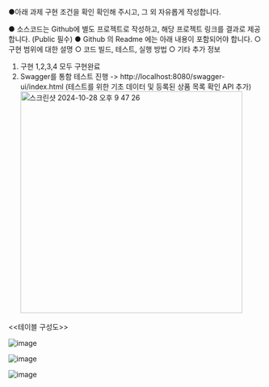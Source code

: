 ●아래 과제 구현 조건을 확인 확인해 주시고, 그 외 자유롭게 작성합니다.

● 소스코드는 Github에 별도 프로젝트로 작성하고, 해당 프로젝트 링크를 결과로 제공 합니다. (Public 필수)
● Github 의 Readme 에는 아래 내용이 포함되어야 합니다.
○ 구현 범위에 대한 설명
○ 코드 빌드, 테스트, 실행 방법
○ 기타 추가 정보

1. 구현 1,2,3,4 모두 구현완료
2. Swagger를 통함 테스트 진행
-> http://localhost:8080/swagger-ui/index.html
   (테스트를 위한 기초 데이터 및 등록된 상품 목록 확인 API 추가)
   <img width="439" alt="스크린샷 2024-10-28 오후 9 47 26" src="https://github.com/user-attachments/assets/a31d16bd-a76d-4db8-8976-6aec27edda1d">


<<테이블 구성도>>

![image](https://github.com/user-attachments/assets/47238af7-6089-40a0-81a6-e1e8ca39e8df)

![image](https://github.com/user-attachments/assets/7162d4f3-11d5-4385-95fb-d72ac522118a)

![image](https://github.com/user-attachments/assets/451176a8-815f-40b0-ac63-49b9f748a775)

